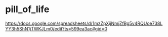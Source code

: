 # pill_of_life
https://docs.google.com/spreadsheets/d/1mzZpXijNmjZfBg5v4RQUoe738LYY3h5ShN1jTWKJLm0/edit?ts=599ea3ac#gid=0
